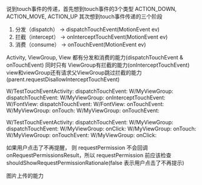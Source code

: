 说到touch事件的传递，首先想到touch事件的3个类型
ACTION_DOWN, ACTION_MOVE, ACTION_UP
其次想到touch事件传递的三个阶段
1. 分发（dispatch）
-> dispatchTouchEvent(MotionEvent ev)
2. 拦截（intercept）
-> onInterceptTouchEvent(MotionEvent ev)
3. 消费（consume）
-> onTouchEvent(MotionEvent ev)

Activity, ViewGroup, View 都有分发和消费的能力(dispatchTouchEvent & onTouchEvent)
同时只有 ViewGroup有拦截的能力(onInterceptTouchEvent)
view和viewGroup还有请求父ViewGroup跳过拦截的能力(parent.requestDisallowInterceptTouchEvent)

 W/TestTouchEventActivity: dispatchTouchEvent: 
 W/MyViewGroup: dispatchTouchEvent: 
 W/MyViewGroup: onInterceptTouchEvent: 
 W/FontView: dispatchTouchEvent: 
 W/FontView: onTouchEvent: 
 W/MyViewGroup: onTouch: 
 W/MyViewGroup: onTouchEvent: 

 W/TestTouchEventActivity: dispatchTouchEvent: 
 W/MyViewGroup: dispatchTouchEvent: 
 W/MyViewGroup: onClick: 
 W/MyViewGroup: onTouch: 
 W/MyViewGroup: onTouchEvent: 
 W/MyViewGroup: onClick: 

 如果用户点击了不再提醒， 则 requestPermission 不会回调 onRequestPermissionsResult，所以 requestPermission 前应该检查
 shouldShowRequestPermissionRationale(false 表示用户点击了不再提示)

 图片上传的能力